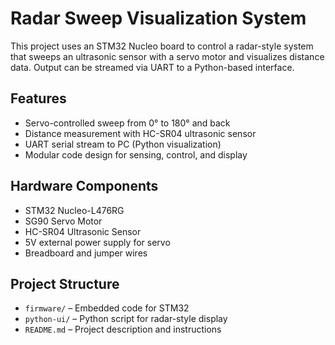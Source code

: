 # Radar Sweep Visualization System

This project uses an STM32 Nucleo board to control a radar-style system that sweeps an ultrasonic sensor with a servo motor and visualizes distance data. Output can be streamed via UART to a Python-based interface.

## Features

- Servo-controlled sweep from 0° to 180° and back
- Distance measurement with HC-SR04 ultrasonic sensor
- UART serial stream to PC (Python visualization)
- Modular code design for sensing, control, and display

## Hardware Components

- STM32 Nucleo-L476RG
- SG90 Servo Motor
- HC-SR04 Ultrasonic Sensor
- 5V external power supply for servo
- Breadboard and jumper wires

## Project Structure

- `firmware/` – Embedded code for STM32
- `python-ui/` – Python script for radar-style display
- `README.md` – Project description and instructions
